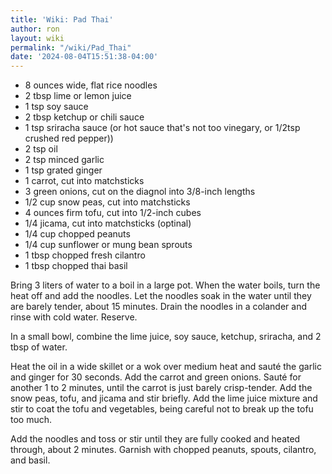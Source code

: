 ```yaml
---
title: 'Wiki: Pad Thai'
author: ron
layout: wiki
permalink: "/wiki/Pad_Thai"
date: '2024-08-04T15:51:38-04:00'
---
```


-   8 ounces wide, flat rice noodles
-   2 tbsp lime or lemon juice
-   1 tsp soy sauce
-   2 tbsp ketchup or chili sauce
-   1 tsp sriracha sauce (or hot sauce that\'s not too vinegary, or 1/2tsp crushed red pepper))
-   2 tsp oil
-   2 tsp minced garlic
-   1 tsp grated ginger
-   1 carrot, cut into matchsticks
-   3 green onions, cut on the diagnol into 3/8-inch lengths
-   1/2 cup snow peas, cut into matchsticks
-   4 ounces firm tofu, cut into 1/2-inch cubes
-   1/4 jicama, cut into matchsticks (optinal)
-   1/4 cup chopped peanuts
-   1/4 cup sunflower or mung bean sprouts
-   1 tbsp chopped fresh cilantro
-   1 tbsp chopped thai basil

Bring 3 liters of water to a boil in a large pot. When the water boils, turn the heat off and add the noodles. Let the noodles soak in the water until they are barely tender, about 15 minutes. Drain the noodles in a colander and rinse with cold water. Reserve.

In a small bowl, combine the lime juice, soy sauce, ketchup, sriracha, and 2 tbsp of water.

Heat the oil in a wide skillet or a wok over medium heat and sauté the garlic and ginger for 30 seconds. Add the carrot and green onions. Sauté for another 1 to 2 minutes, until the carrot is just barely crisp-tender. Add the snow peas, tofu, and jicama and stir briefly. Add the lime juice mixture and stir to coat the tofu and vegetables, being careful not to break up the tofu too much.

Add the noodles and toss or stir until they are fully cooked and heated through, about 2 minutes. Garnish with chopped peanuts, spouts, cilantro, and basil.
